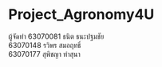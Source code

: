 # Project_Agronomy4U
ผู้จัดทำ
63070081 ธนิต ธนะปฐมชัย<br/>63070148 รวิพร สมอฤทธิ์<br/>63070177 สุพิชญา ทำสุนา

